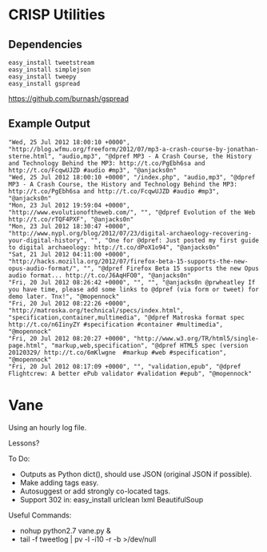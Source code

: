 CRISP Utilities
===============

Dependencies
------------

    easy_install tweetstream
    easy_install simplejson
    easy_install tweepy
    easy_install gspread

https://github.com/burnash/gspread

Example Output
--------------

    "Wed, 25 Jul 2012 18:00:10 +0000", "http://blog.wfmu.org/freeform/2012/07/mp3-a-crash-course-by-jonathan-sterne.html", "audio,mp3", "@dpref MP3 - A Crash Course, the History and Technology Behind the MP3: http://t.co/PgEbh6sa and http://t.co/FcqwUJZD #audio #mp3", "@anjacks0n"
    "Wed, 25 Jul 2012 18:00:10 +0000", "/index.php", "audio,mp3", "@dpref MP3 - A Crash Course, the History and Technology Behind the MP3: http://t.co/PgEbh6sa and http://t.co/FcqwUJZD #audio #mp3", "@anjacks0n"
    "Mon, 23 Jul 2012 19:59:04 +0000", "http://www.evolutionoftheweb.com/", "", "@dpref Evolution of the Web http://t.co/rTQF4PXF", "@anjacks0n"
    "Mon, 23 Jul 2012 18:30:47 +0000", "http://www.nypl.org/blog/2012/07/23/digital-archaeology-recovering-your-digital-history", "", "One for @dpref: Just posted my first guide to digital archaeology: http://t.co/dPoX1o94", "@anjacks0n"
    "Sat, 21 Jul 2012 04:11:00 +0000", "http://hacks.mozilla.org/2012/07/firefox-beta-15-supports-the-new-opus-audio-format/", "", "@dpref Firefox Beta 15 supports the new Opus audio format... http://t.co/J6AqHFO0", "@anjacks0n"
    "Fri, 20 Jul 2012 08:26:42 +0000", "", "", "@anjacks0n @prwheatley If you have time, please add some links to @dpref (via form or tweet) for demo later. Tnx!", "@mopennock"
    "Fri, 20 Jul 2012 08:22:26 +0000", "http://matroska.org/technical/specs/index.html", "specification,container,multimedia", "@dpref Matroska format spec http://t.co/n6IinyZY #specification #container #multimedia", "@mopennock"
    "Fri, 20 Jul 2012 08:20:27 +0000", "http://www.w3.org/TR/html5/single-page.html", "markup,web,specification", "@dpref HTML5 spec (version 20120329/ http://t.co/6mKlwgne  #markup #web #specification", "@mopennock"
    "Fri, 20 Jul 2012 08:17:09 +0000", "", "validation,epub", "@dpref Flightcrew: A better ePub validator #validation #epub", "@mopennock"


Vane
====

Using an hourly log file.

Lessons?

To Do:
- Outputs as Python dict(), should use JSON (original JSON if possible).
- Make adding tags easy.
- Autosuggest or add strongly co-located tags.
- Support 302 in: easy_install urlclean lxml BeautifulSoup

Useful Commands:
- nohup python2.7 vane.py &
- tail -f tweetlog | pv -l -i10 -r -b >/dev/null



